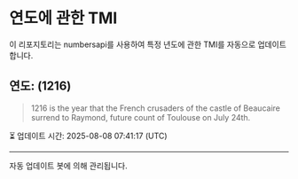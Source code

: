 
# 연도에 관한 TMI

이 리포지토리는 numbersapi를 사용하여 특정 년도에 관한 TMI를 자동으로 업데이트합니다.

## 연도: (1216)
> 1216 is the year that the French crusaders of the castle of Beaucaire surrend to Raymond, future count of Toulouse on July 24th.

⏳ 업데이트 시간: 2025-08-08 07:41:17 (UTC)

---
자동 업데이트 봇에 의해 관리됩니다.
